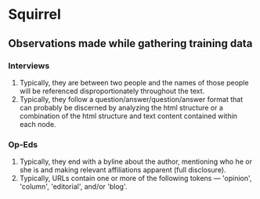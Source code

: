 # Squirrel

## Observations made while gathering training data

### Interviews

1. Typically, they are between two people and the names of those people will be referenced disproportionately throughout the text.
2. Typically, they follow a question/answer/question/answer format that can probably be discerned by analyzing the html structure or a combination of the html structure and text content contained within each node.

### Op-Eds

1. Typically, they end with a byline about the author, mentioning who he or she is and making relevant affiliations apparent (full disclosure).
2. Typically, URLs contain one or more of the following tokens — 'opinion', 'column', 'editorial', and/or 'blog'.
